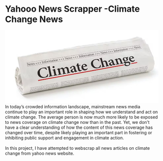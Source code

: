 # Yahooo News Scrapper -Climate Change News
![screenshot](climate.jpg)
</br>
In today’s crowded information landscape, mainstream news media continue to play an important role in shaping how we understand and act on climate change. The average person is now much more likely to be exposed to news coverage on climate change now than in the past. Yet, we don't have a clear understanding of how the content of this news coverage has changed over time, despite likely playing an important part in fostering or inhibiting public support and engagement in climate action.
<br />
<br />
In this project, I have attempted to webscrap all news articles on climate change from yahoo news website.
</br>

